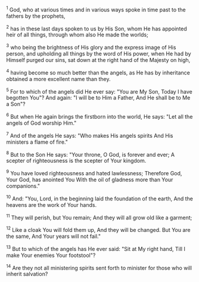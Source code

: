 <sup>1</sup> 
God, who at various times and in various ways spoke in time past to the fathers by the prophets, 

<sup>2</sup> 
has in these last days spoken to us by His Son, whom He has appointed heir of all things, through whom also He made the worlds; 

<sup>3</sup> 
who being the brightness of His glory and the express image of His person, and upholding all things by the word of His power, when He had by Himself purged our sins, sat down at the right hand of the Majesty on high, 

<sup>4</sup> 
having become so much better than the angels, as He has by inheritance obtained a more excellent name than they.

<sup>5</sup> 
For to which of the angels did He ever say: "You are My Son, Today I have begotten You"? And again: "I will be to Him a Father, And He shall be to Me a Son"? 

<sup>6</sup> 
But when He again brings the firstborn into the world, He says: "Let all the angels of God worship Him." 

<sup>7</sup> 
And of the angels He says: "Who makes His angels spirits And His ministers a flame of fire." 

<sup>8</sup> 
But to the Son He says: "Your throne, O God, is forever and ever; A scepter of righteousness is the scepter of Your kingdom. 

<sup>9</sup> 
You have loved righteousness and hated lawlessness; Therefore God, Your God, has anointed You With the oil of gladness more than Your companions." 

<sup>10</sup> 
And: "You, Lord, in the beginning laid the foundation of the earth, And the heavens are the work of Your hands. 

<sup>11</sup> 
They will perish, but You remain; And they will all grow old like a garment; 

<sup>12</sup> 
Like a cloak You will fold them up, And they will be changed. But You are the same, And Your years will not fail." 

<sup>13</sup> 
But to which of the angels has He ever said: "Sit at My right hand, Till I make Your enemies Your footstool"? 

<sup>14</sup> 
Are they not all ministering spirits sent forth to minister for those who will inherit salvation?
